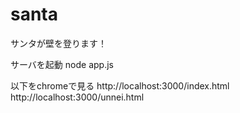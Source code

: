 santa
=====

サンタが壁を登ります！

サーバを起動
node app.js

以下をchromeで見る
http://localhost:3000/index.html
http://localhost:3000/unnei.html
